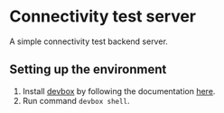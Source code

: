 # Connectivity test server
A simple connectivity test backend server.

## Setting up the environment
1. Install [devbox](https://www.jetify.com/devbox) by following the documentation [here](https://www.jetify.com/docs/devbox/installing_devbox/?install-method=linux).
2. Run command `devbox shell`.
